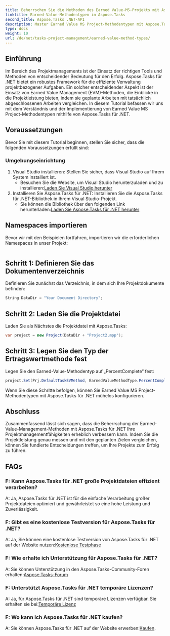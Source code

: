 ```yaml
---
title: Beherrschen Sie die Methoden des Earned Value-MS-Projekts mit Aspose.Tasks
linktitle: Earned-Value-Methodentypen in Aspose.Tasks
second_title: Aspose.Tasks .NET-API
description: Master Earned Value MS Project-Methodentypen mit Aspose.Tasks für .NET. Verbessern Sie mühelos die Effizienz Ihres Projektmanagements.
type: docs
weight: 10
url: /de/net/tasks-project-management/earned-value-method-types/
---
```

## Einführung
Im Bereich des Projektmanagements ist der Einsatz der richtigen Tools und Methoden von entscheidender Bedeutung für den Erfolg. Aspose.Tasks für .NET bietet ein robustes Framework für die effiziente Verwaltung projektbezogener Aufgaben. Ein solcher entscheidender Aspekt ist der Einsatz von Earned Value Management (EVM)-Methoden, die Einblicke in die Projektleistung bieten, indem sie geplante Arbeiten mit tatsächlich abgeschlossenen Arbeiten vergleichen. In diesem Tutorial befassen wir uns mit dem Verständnis und der Implementierung von Earned Value MS Project-Methodentypen mithilfe von Aspose.Tasks für .NET.
## Voraussetzungen
Bevor Sie mit diesem Tutorial beginnen, stellen Sie sicher, dass die folgenden Voraussetzungen erfüllt sind:
### Umgebungseinrichtung
1. Visual Studio installieren: Stellen Sie sicher, dass Visual Studio auf Ihrem System installiert ist.
   -  Besuchen Sie die Website, um Visual Studio herunterzuladen und zu installieren:[Laden Sie Visual Studio herunter](https://visualstudio.microsoft.com/downloads/)
2. Installieren Sie Aspose.Tasks für .NET: Installieren Sie die Aspose.Tasks für .NET-Bibliothek in Ihrem Visual Studio-Projekt.
   -  Sie können die Bibliothek über den folgenden Link herunterladen:[Laden Sie Aspose.Tasks für .NET herunter](https://releases.aspose.com/tasks/net/)

## Namespaces importieren
Bevor wir mit den Beispielen fortfahren, importieren wir die erforderlichen Namespaces in unser Projekt:
```csharp

```

## Schritt 1: Definieren Sie das Dokumentenverzeichnis
Definieren Sie zunächst das Verzeichnis, in dem sich Ihre Projektdokumente befinden:
```csharp
String DataDir = "Your Document Directory";
```
## Schritt 2: Laden Sie die Projektdatei
Laden Sie als Nächstes die Projektdatei mit Aspose.Tasks:
```csharp
var project = new Project(DataDir + "Project2.mpp");
```
## Schritt 3: Legen Sie den Typ der Ertragswertmethode fest
Legen Sie den Earned-Value-Methodentyp auf „PercentComplete“ fest:
```csharp
project.Set(Prj.DefaultTaskEVMethod, EarnedValueMethodType.PercentComplete);
```
Wenn Sie diese Schritte befolgen, können Sie Earned Value MS Project-Methodentypen mit Aspose.Tasks für .NET mühelos konfigurieren.

## Abschluss
Zusammenfassend lässt sich sagen, dass die Beherrschung der Earned-Value-Management-Methoden mit Aspose.Tasks für .NET Ihre Projektmanagementfähigkeiten erheblich verbessern kann. Indem Sie die Projektleistung genau messen und mit den geplanten Zielen vergleichen, können Sie fundierte Entscheidungen treffen, um Ihre Projekte zum Erfolg zu führen.
## FAQs
### F: Kann Aspose.Tasks für .NET große Projektdateien effizient verarbeiten?
A: Ja, Aspose.Tasks für .NET ist für die einfache Verarbeitung großer Projektdateien optimiert und gewährleistet so eine hohe Leistung und Zuverlässigkeit.
### F: Gibt es eine kostenlose Testversion für Aspose.Tasks für .NET?
A: Ja, Sie können eine kostenlose Testversion von Aspose.Tasks für .NET auf der Website nutzen:[Kostenlose Testphase](https://releases.aspose.com/)
### F: Wie erhalte ich Unterstützung für Aspose.Tasks für .NET?
 A: Sie können Unterstützung in den Aspose.Tasks-Community-Foren erhalten:[Aspose.Tasks-Forum](https://forum.aspose.com/c/tasks/15)
### F: Unterstützt Aspose.Tasks für .NET temporäre Lizenzen?
 A: Ja, für Aspose.Tasks für .NET sind temporäre Lizenzen verfügbar. Sie erhalten sie bei:[Temporäre Lizenz](https://purchase.aspose.com/temporary-license/)
### F: Wo kann ich Aspose.Tasks für .NET kaufen?
 A: Sie können Aspose.Tasks für .NET auf der Website erwerben:[Kaufen](https://purchase.aspose.com/buy).